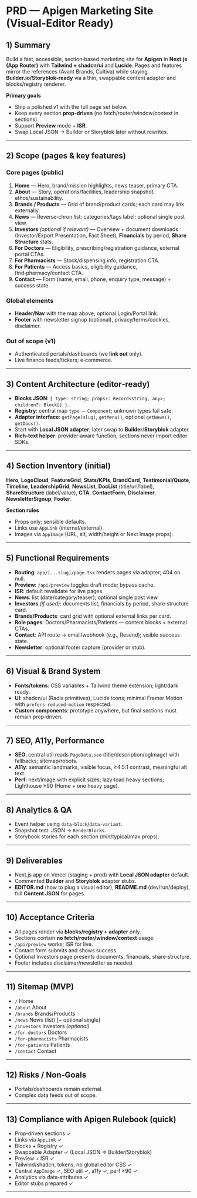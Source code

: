 # PRD — Apigen Marketing Site (Visual‑Editor Ready)

## 1) Summary

Build a fast, accessible, section‑based marketing site for **Apigen** in **Next.js (App Router)** with **Tailwind + shadcn/ui** and **Lucide**. Pages and features mirror the references (Avant Brands, Cultiva) while staying **Builder.io/Storyblok‑ready** via a thin, swappable content adapter and blocks/registry renderer.

**Primary goals**

* Ship a polished v1 with the full page set below.
* Keep every section **prop‑driven** (no fetch/router/window/context in sections).
* Support **Preview** mode + **ISR**.
* Swap Local JSON → Builder or Storyblok later without rewrites.

---

## 2) Scope (pages & key features)

### Core pages (public)

1. **Home** — Hero, brand/mission highlights, news teaser, primary CTA.
2. **About** — Story, operations/facilities, leadership snapshot, ethos/sustainability.
3. **Brands / Products** — Grid of brand/product cards; each card may link externally.
4. **News** — Reverse‑chron list; categories/tags label; optional single post view.
5. **Investors** *(optional if relevant)* — Overview + document downloads (Investor/Export Presentation, Fact Sheet), **Financials** by period, **Share Structure** stats.
6. **For Doctors** — Eligibility, prescribing/registration guidance, external portal CTAs.
7. **For Pharmacists** — Stock/dispensing info, registration CTA.
8. **For Patients** — Access basics, eligibility guidance, find‑pharmacy/contact CTA.
9. **Contact** — Form (name, email, phone, enquiry type, message) + success state.

### Global elements

* **Header/Nav** with the map above; optional Login/Portal link.
* **Footer** with newsletter signup (optional), privacy/terms/cookies, disclaimer.

### Out of scope (v1)

* Authenticated portals/dashboards (we **link out** only).
* Live finance feeds/tickers; e‑commerce.

---

## 3) Content Architecture (editor‑ready)

* **Blocks JSON**: `{ type: string; props?: Record<string, any>; children?: Block[] }`.
* **Registry**: central map `type → Component`; unknown types fail safe.
* **Adapter interface**: `getPage(slug)`, `getMenu()`, optional `getNews()`, `getDocs()`.
* Start with **Local JSON adapter**; later swap to **Builder**/**Storyblok** adapter.
* **Rich‑text helper**: provider‑aware function; sections never import editor SDKs.

---

## 4) Section Inventory (initial)

**Hero**, **LogoCloud**, **FeatureGrid**, **Stats/KPIs**, **BrandCard**, **Testimonial/Quote**, **Timeline**, **LeadershipGrid**, **NewsList**, **DocList** (title/url/label), **ShareStructure** (label/value), **CTA**, **ContactForm**, **Disclaimer**, **NewsletterSignup**, **Footer**.

**Section rules**

* Props only; sensible defaults.
* Links use `AppLink` (internal/external).
* Images via `AppImage` (URL, alt, width/height or Next Image props).

---

## 5) Functional Requirements

* **Routing**: `app/[...slug]/page.tsx` renders pages via adapter; 404 on null.
* **Preview**: `/api/preview` toggles draft mode; bypass cache.
* **ISR**: default revalidate for live pages.
* **News**: list (date/category/teaser); optional single post view.
* **Investors** *(if used)*: documents list, financials by period, share‑structure card.
* **Brands/Products**: card grid with optional external links per card.
* **Role pages**: Doctors/Pharmacists/Patients — content blocks + external CTAs.
* **Contact**: API route → email/webhook (e.g., Resend); visible success state.
* **Newsletter**: optional footer capture (provider or stub).

---

## 6) Visual & Brand System

* **Fonts/tokens**: CSS variables + Tailwind theme extension; light/dark ready.
* **UI**: shadcn/ui (Radix primitives); Lucide icons; minimal Framer Motion with `prefers-reduced-motion` respected.
* **Custom components**: prototype anywhere, but final sections must remain prop‑driven.

---

## 7) SEO, A11y, Performance

* **SEO**: central util reads `PageData.seo` (title/description/ogImage) with fallbacks; sitemap/robots.
* **A11y**: semantic landmarks, visible focus, ≥4.5:1 contrast, meaningful alt text.
* **Perf**: next/image with explicit sizes; lazy‑load heavy sections; Lighthouse ≥90 (Home + one heavy page).

---

## 8) Analytics & QA

* Event helper using `data-block`/`data-variant`.
* Snapshot test: JSON → `RenderBlocks`.
* Storybook stories for each section (min/typical/max props).

---

## 9) Deliverables

* Next.js app on Vercel (staging + prod) with **Local JSON adapter** default.
* Commented **Builder** and **Storyblok** adapter stubs.
* **EDITOR.md** (how to plug a visual editor), **README.md** (dev/run/deploy), full **Content JSON** for pages.

---

## 10) Acceptance Criteria

* All pages render via **blocks/registry + adapter** only.
* Sections contain **no fetch/router/window/context** usage.
* `/api/preview` works; ISR for live.
* Contact form submits and shows success.
* Optional Investors page presents documents, financials, share‑structure.
* Footer includes disclaimer/newsletter as needed.

---

## 11) Sitemap (MVP)

* `/` Home
* `/about` About
* `/brands` Brands/Products
* `/news` News (list) \[+ optional single]
* `/investors` Investors *(optional)*
* `/for-doctors` Doctors
* `/for-pharmacists` Pharmacists
* `/for-patients` Patients
* `/contact` Contact

---

## 12) Risks / Non‑Goals

* Portals/dashboards remain external.
* Complex data feeds out of scope.

---

## 13) Compliance with Apigen Rulebook (quick)

* Prop‑driven sections ✓
* Links via `AppLink` ✓
* Blocks + Registry ✓
* Swappable Adapter ✓ (Local JSON ⇒ Builder/Storyblok)
* Preview + ISR ✓
* Tailwind/shadcn, tokens, no global editor CSS ✓
* Central `AppImage` ✓, SEO util ✓, a11y ✓, perf ≥90 ✓
* Analytics via data‑attributes ✓
* Editor stubs prepared ✓

---
